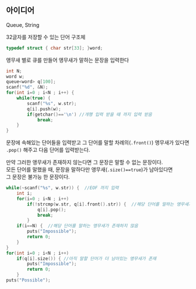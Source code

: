 ## 아이디어
Queue, String  
  
32글자를 저장할 수 있는 단어 구조체
```cpp
typedef struct { char str[33]; }word;
```
앵무새 별로 큐를 만들어 앵무새가 말하는 문장을 입력한다
```cpp
int N;
word w;
queue<word> q[100];
scanf("%d", &N);
for(int i=0 ; i<N ; i++) {
	while(true) {
		scanf("%s", w.str);
		q[i].push(w);
		if(getchar()=='\n') //개행 입력 받을 때 까지 입력 받음
			break;
	}
}
```
문장에 속해있는 단어들을 입력받고 그 단어를 말할 차례의(`.front()`) 앵무새가 있다면  
`.pop()` 해주고 다음 단어를 입력받는다.  
  
만약 그러한 앵무새가 존재하지 않는다면 그 문장은 말할 수 없는 문장이다.  
모든 단어를 말했을 때, 문장을 말하다만 앵무새(`.size()==true`)가 남아있다면  
그 문장은 불가능 한 문장이다.
```cpp
while(~scanf("%s", w.str)) {  //EOF 까지 입력
	int i;
	for(i=0 ; i<N ; i++)
		if(!strcmp(w.str, q[i].front().str)) {  //해당 단어를 말하는 앵무새가 존재
			q[i].pop();
			break;
		}
	if(i==N) {  //해당 단어를 말하는 앵무새가 존재하지 않음
		puts("Impossible");
		return 0;
	}				
}
for(int i=0 ; i<N ; i++)
	if(q[i].size()) { //아직 말할 단어가 더 남아있는 앵무새가 존재
		puts("Impossible");
		return 0;
	}
puts("Possible");
```
